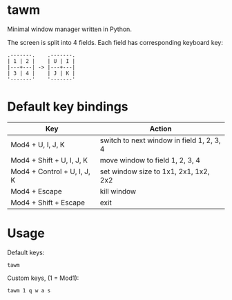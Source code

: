 # tawm

Minimal window manager written in Python.

The screen is split into 4 fields. Each field has corresponding keyboard key:

```
.-------.    .-------.
| 1 | 2 |    | U | I |
|---+---| -> |---+---|
| 3 | 4 |    | J | K |
'-------'    '-------'
```

# Default key bindings

Key | Action
----|-------
Mod4 + U, I, J, K | switch to next window in field 1, 2, 3, 4
Mod4 + Shift + U, I, J, K | move window to field 1, 2, 3, 4
Mod4 + Control + U, I, J, K | set window size to 1x1, 2x1, 1x2, 2x2
Mod4 + Escape | kill window
Mod4 + Shift + Escape | exit

# Usage

Default keys:
```
tawm
```
Custom keys, (1 = Mod1):
```
tawm 1 q w a s
```
